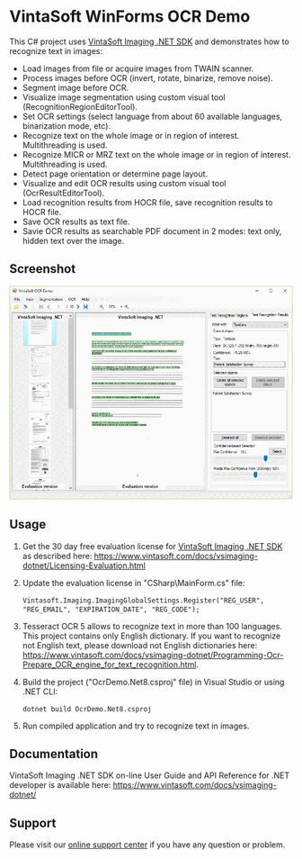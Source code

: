 # VintaSoft WinForms OCR Demo

This C# project uses <a href="https://www.vintasoft.com/vsimaging-dotnet-index.html">VintaSoft Imaging .NET SDK</a> and demonstrates how to recognize text in images:
* Load images from file or acquire images from TWAIN scanner.
* Process images before OCR (invert, rotate, binarize, remove noise).
* Segment image before OCR.
* Visualize image segmentation using custom visual tool (RecognitionRegionEditorTool).
* Set OCR settings (select language from about 60 available languages, binarization mode, etc). 
* Recognize text on the whole image or in region of interest. Multithreading is used.
* Recognize MICR or MRZ text on the whole image or in region of interest. Multithreading is used.
* Detect page orientation or determine page layout.
* Visualize and edit OCR results using custom visual tool (OcrResultEditorTool).
* Load recognition results from HOCR file, save recognition results to HOCR file.
* Save OCR results as text file.
* Savie OCR results as searchable PDF document in 2 modes: text only, hidden text over the image.


## Screenshot
<img src="vintasoft-ocr-demo.png" title="VintaSoft OCR Demo">


## Usage
1. Get the 30 day free evaluation license for <a href="https://www.vintasoft.com/vsimaging-dotnet-index.html" target="_blank">VintaSoft Imaging .NET SDK</a> as described here: <a href="https://www.vintasoft.com/docs/vsimaging-dotnet/Licensing-Evaluation.html" target="_blank">https://www.vintasoft.com/docs/vsimaging-dotnet/Licensing-Evaluation.html</a>

2. Update the evaluation license in "CSharp\MainForm.cs" file:
   ```
   Vintasoft.Imaging.ImagingGlobalSettings.Register("REG_USER", "REG_EMAIL", "EXPIRATION_DATE", "REG_CODE");
   ```

3. Tesseract OCR 5 allows to recognize text in more than 100 languages. This project contains only English dictionary. If you want to recognize not English text, please download not English dictionaries here: <a href="https://www.vintasoft.com/docs/vsimaging-dotnet/Programming-Ocr-Prepare_OCR_engine_for_text_recognition.html" target="_blank">https://www.vintasoft.com/docs/vsimaging-dotnet/Programming-Ocr-Prepare_OCR_engine_for_text_recognition.html</a>.

4. Build the project ("OcrDemo.Net8.csproj" file) in Visual Studio or using .NET CLI:
   ```
   dotnet build OcrDemo.Net8.csproj
   ```

5. Run compiled application and try to recognize text in images.


## Documentation
VintaSoft Imaging .NET SDK on-line User Guide and API Reference for .NET developer is available here: https://www.vintasoft.com/docs/vsimaging-dotnet/


## Support
Please visit our <a href="https://myaccount.vintasoft.com/">online support center</a> if you have any question or problem.
